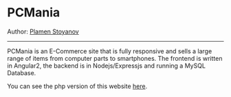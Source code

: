 # PCMania

Author: [Plamen Stoyanov](https://github.com/DozzerX/)
***

PCMania is an E-Commerce site that is fully responsive and sells a large range of items from computer parts to smartphones. The frontend is written in Angular2, the backend is in Nodejs/Expressjs and running a MySQL Database.

You can see the php version of this website [here](https://pcmania-web.000webhostapp.com).
